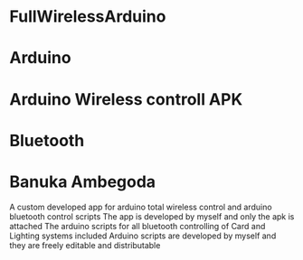 # FullWirelessArduino
# Arduino
# Arduino Wireless controll APK
# Bluetooth
# Banuka Ambegoda

A custom developed app for arduino total wireless control and arduino bluetooth control scripts
The app is developed by myself and only the apk is attached
The arduino scripts for all bluetooth controlling of Card and Lighting systems included
Arduino scripts are developed by myself and they are freely editable and distributable
